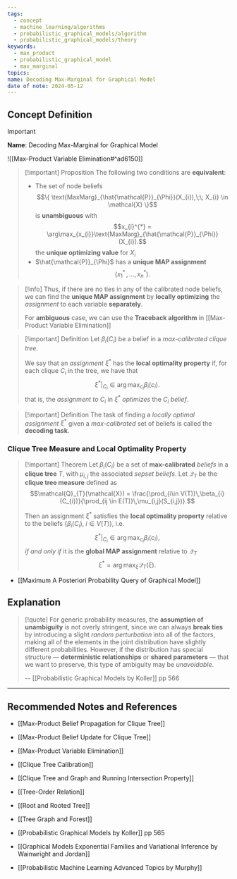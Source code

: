 ```yaml
---
tags:
  - concept
  - machine_learning/algorithms
  - probabilistic_graphical_models/algorithm
  - probabilistic_graphical_models/theory
keywords:
  - max_product
  - probabilistic_graphical_model
  - max_marginal
topics: 
name: Decoding Max-Marginal for Graphical Model
date of note: 2024-05-12
---
```


## Concept Definition

>[!important]
>**Name**: Decoding Max-Marginal for Graphical Model

![[Max-Product Variable Elimination#^ad6150]]

>[!important] Proposition
>The following two conditions are **equivalent**:
>- The set of node beliefs $$\{ \text{MaxMarg}_{\hat{\mathcal{P}}_{\Phi}}(X_{i}),\;\; X_{i} \in \mathcal{X} \}$$ is **unambiguous** with $$x_{i}^{*} = \arg\max_{x_{i}}\text{MaxMarg}_{\hat{\mathcal{P}}_{\Phi}}(X_{i}).$$ the **unique optimizing value** for $X_{i}$
>- $\hat{\mathcal{P}}_{\Phi}$ has a **unique MAP assignment** $$(x_{1}^{*} \,{,}\ldots{,}\,x_{n}^{*}).$$

>[!info]
>Thus, if there are no ties in any of the calibrated node beliefs, we can find the **unique MAP assignment** by **locally optimizing** the *assignment* to each variable **separately**.
>
>For **ambiguous** case, we can use the **Traceback algorithm** in [[Max-Product Variable Elimination]]


>[!important] Definition
>Let $\beta_{i}(C_{i})$ be a belief in a *max-calibrated clique tree*. 
>
>We say that an *assignment* $\xi^{*}$ has the **local optimality property** if, for each clique $C_{i}$ in the tree, we have that 
>$$
>\xi^{*}\big|_{C_{i}} \in \arg\max_{c_{i}}\beta_{i}(c_{i}).
>$$ 
>that is, the *assignment to* $C_{i}$ in $\xi^{*}$ *optimizes* the $C_{i}$ *belief*.

>[!important] Definition
>The task of finding a *locally optimal assignment* $\xi^{*}$ given a *max-calibrated* set of beliefs is called the **decoding task**.


### Clique Tree Measure and Local Optimality Property 

>[!important] Theorem
>Let $\beta_{i}(C_{i})$ be a set of **max-calibrated** *beliefs* in a **clique tree** $T$, with $\mu_{i,j}$ the associated *sepset beliefs*. Let $\mathcal{Q}_{T}$ be the **clique tree measure** defined as $$\mathcal{Q}_{T}(\mathcal{X}) = \frac{\prod_{i\in V(T)}\,\beta_{i}(C_{i})}{\prod_{ij \in E(T)}\,\mu_{i,j}(S_{i,j})}.$$
>
>Then an assignment $\xi^{*}$ satisfies the **local optimality property** relative to the beliefs $\{ \beta_{i}(C_{i}), \; i\in V(T) \}$, i.e. $$\xi^{*}\big|_{C_{i}} \in \arg\max_{c_{i}}\beta_{i}(c_{i}),$$  *if and only if* it is the **global MAP assignment** relative to $\mathcal{Q}_{T}$ $$\xi^{*} = \arg\max_{\xi} \mathcal{Q}_{T}(\xi).$$

- [[Maximum A Posteriori Probability Query of Graphical Model]]


## Explanation

>[!quote]
>For generic probability measures, the **assumption of unambiguity** is not overly stringent, since we can always **break ties** by introducing a slight *random perturbation* into all of the factors, making all of the elements in the joint distribution have slightly different probabilities. However, if the distribution has special structure — **deterministic relationships** or **shared parameters** — that we want to preserve, this type of ambiguity may be *unavoidable*.
>
>--  [[Probabilistic Graphical Models by Koller]] pp 566




-----------
##  Recommended Notes and References


- [[Max-Product Belief Propagation for Clique Tree]]
- [[Max-Product Belief Update for Clique Tree]]
- [[Max-Product Variable Elimination]]

- [[Clique Tree Calibration]]
- [[Clique Tree and Graph and Running Intersection Property]]

- [[Tree-Order Relation]]
- [[Root and Rooted Tree]]
- [[Tree Graph and Forest]]


- [[Probabilistic Graphical Models by Koller]] pp 565
- [[Graphical Models Exponential Families and Variational Inference by Wainwright and Jordan]]
- [[Probabilistic Machine Learning Advanced Topics by Murphy]]
